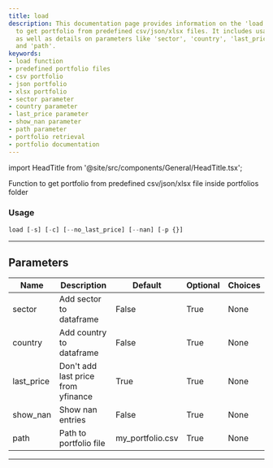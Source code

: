 ```yaml
---
title: load
description: This documentation page provides information on the 'load' function used
  to get portfolio from predefined csv/json/xlsx files. It includes usage instructions
  as well as details on parameters like 'sector', 'country', 'last_price', 'show_nan'
  and 'path'.
keywords:
- load function
- predefined portfolio files
- csv portfolio
- json portfolio
- xlsx portfolio
- sector parameter
- country parameter
- last_price parameter
- show_nan parameter
- path parameter
- portfolio retrieval
- portfolio documentation
---
```


import HeadTitle from '@site/src/components/General/HeadTitle.tsx';

<HeadTitle title="portfolio/portfolio_analysis/load - Reference | OpenBB Terminal Docs" />

Function to get portfolio from predefined csv/json/xlsx file inside portfolios folder

### Usage

```python
load [-s] [-c] [--no_last_price] [--nan] [-p {}]
```

---

## Parameters

| Name | Description | Default | Optional | Choices |
| ---- | ----------- | ------- | -------- | ------- |
| sector | Add sector to dataframe | False | True | None |
| country | Add country to dataframe | False | True | None |
| last_price | Don't add last price from yfinance | True | True | None |
| show_nan | Show nan entries | False | True | None |
| path | Path to portfolio file | my_portfolio.csv | True | None |

---
